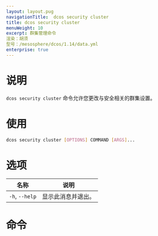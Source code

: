 ```yaml
---
layout: layout.pug
navigationTitle:  dcos security cluster
title: dcos security cluster
menuWeight: 10
excerpt: 群集管理命令
渲染：胡须
型号：/mesosphere/dcos/1.14/data.yml
enterprise: true
---
```


# 说明

`dcos security cluster` 命令允许您更改与安全相关的群集设置。

# 使用

```bash
dcos security cluster [OPTIONS] COMMAND [ARGS]...
```

# 选项

| 名称 | 说明 |
|---------|-------------|
| `-h`, `--help`| 显示此消息并退出。|

# 命令

